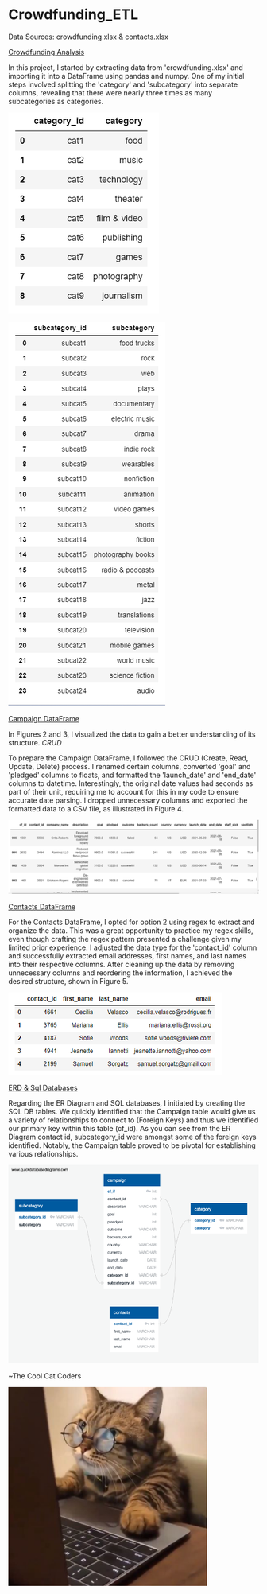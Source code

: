 # Crowdfunding_ETL

Data Sources: crowdfunding.xlsx & contacts.xlsx

<ins>Crowdfunding Analysis</ins> 


In this project, I started by extracting data from 'crowdfunding.xlsx' and importing it into a DataFrame using pandas and numpy. One of my initial steps involved splitting the 'category' and 'subcategory' into separate columns, revealing that there were nearly three times as many subcategories as categories.


![Figure 2](Images/Figure_2.png)

![Figure 3](Images/Figure_3.png)

<ins>Campaign DataFrame</ins>

In Figures 2 and 3, I visualized the data to gain a better understanding of its structure.
*CRUD*

To prepare the Campaign DataFrame, I followed the CRUD (Create, Read, Update, Delete) process. I renamed certain columns, converted 'goal' and 'pledged' columns to floats, and formatted the 'launch_date' and 'end_date' columns to datetime. Interestingly, the original date values had seconds as part of their unit, requiring me to account for this in my code to ensure accurate date parsing. I dropped unnecessary columns and exported the formatted data to a CSV file, as illustrated in Figure 4.


![Figure 4](Images/Figure_4.png)

<ins>Contacts DataFrame</ins>

For the Contacts DataFrame, I opted for option 2 using regex to extract and organize the data. This was a great opportunity to practice my regex skills, even though crafting the regex pattern presented a challenge given my limited prior experience. I adjusted the data type for the 'contact_id' column and successfully extracted email addresses, first names, and last names into their respective columns. After cleaning up the data by removing unnecessary columns and reordering the information, I achieved the desired structure, shown in Figure 5.


![Figure 5](Images/Figure_5.png)

<ins>ERD & Sql Databases<ins>
  
Regarding the ER Diagram and SQL databases, I initiated by creating the SQL DB tables. We quickly identified that the Campaign table would give us a variety of relationships to connect to (Foreign Keys) and thus we identified our primary key within this table (cf_id). As you can see from the ER Diagram contact id, subcategory_id were amongst some of the foreign keys identified. Notably, the Campaign table proved to be pivotal for establishing various relationships.

![Crowdfunding DBD](crowdfunding_db.png)

 
~The Cool Cat Coders


<img src="Images/cat_on_computer.jpg" alt="Cool Cat Coders" width="400" height="400">
